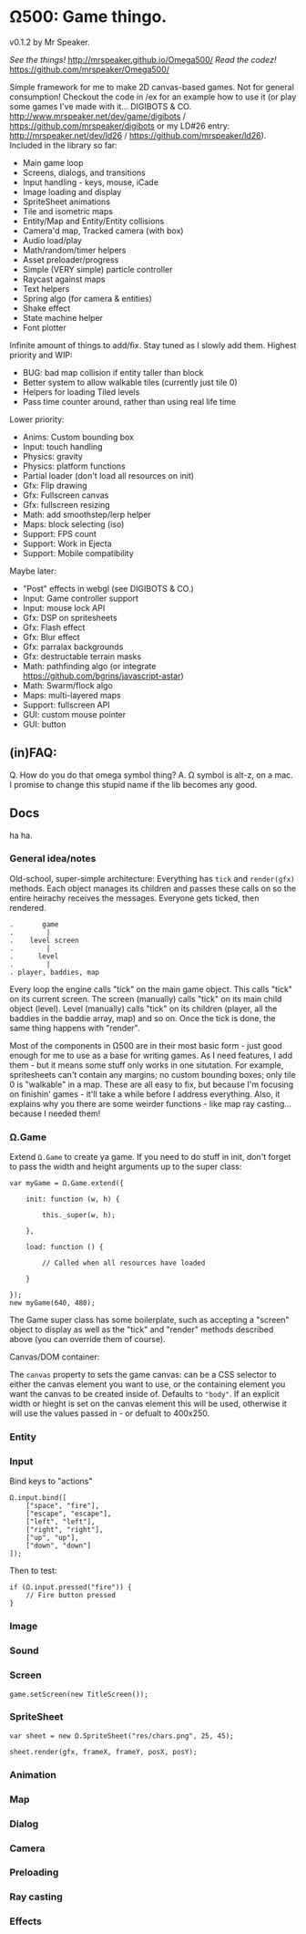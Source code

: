 # Ω500: Game thingo.

v0.1.2 by Mr Speaker.

*See the things!* http://mrspeaker.github.io/Omega500/
*Read the codez!* https://github.com/mrspeaker/Omega500/

Simple framework for me to make 2D canvas-based games. Not for general consumption! Checkout the code in /ex for an example how to use it (or play some games I've made with it... DIGIBOTS & CO. http://www.mrspeaker.net/dev/game/digibots / https://github.com/mrspeaker/digibots or my LD#26 entry: http://mrspeaker.net/dev/ld26 / https://github.com/mrspeaker/ld26). Included in the library so far:

- Main game loop
- Screens, dialogs, and transitions
- Input handling - keys, mouse, iCade
- Image loading and display
- SpriteSheet animations
- Tile and isometric maps
- Entity/Map and Entity/Entity collisions
- Camera'd map, Tracked camera (with box)
- Audio load/play
- Math/random/timer helpers
- Asset preloader/progress
- Simple (VERY simple) particle controller
- Raycast against maps
- Text helpers
- Spring algo (for camera & entities)
- Shake effect
- State machine helper
- Font plotter

Infinite amount of things to add/fix. Stay tuned as I slowly add them. Highest priority and WIP:

- BUG: bad map collision if entity taller than block
- Better system to allow walkable tiles (currently just tile 0)
- Helpers for loading Tiled levels
- Pass time counter around, rather than using real life time

Lower priority:

- Anims: Custom bounding box
- Input: touch handling
- Physics: gravity
- Physics: platform functions
- Partial loader (don't load all resources on init)
- Gfx: Flip drawing
- Gfx: Fullscreen canvas
- Gfx: fullscreen resizing
- Math: add smoothstep/lerp helper
- Maps: block selecting (iso)
- Support: FPS count
- Support: Work in Ejecta
- Support: Mobile compatibility

Maybe later:

- "Post" effects in webgl (see DIGIBOTS & CO.)
- Input: Game controller support
- Input: mouse lock API
- Gfx: DSP on spritesheets
- Gfx: Flash effect
- Gfx: Blur effect
- Gfx: parralax backgrounds
- Gfx: destructable terrain masks
- Math: pathfinding algo (or integrate https://github.com/bgrins/javascript-astar)
- Math: Swarm/flock algo
- Maps: multi-layered maps
- Support: fullscreen API
- GUI: custom mouse pointer
- GUI: button

## (in)FAQ:

Q. How do you do that omega symbol thing?
A. Ω symbol is alt-z, on a mac. I promise to change this stupid name if the lib becomes any good.


## Docs

ha ha.

### General idea/notes

Old-school, super-simple architecture: Everything has `tick` and `render(gfx)` methods. Each object manages its children and passes these calls on so the entire heirachy receives the messages. Everyone gets ticked, then rendered.

    .       game
    .        |
    .    level screen
    .        |
    .      level
    .        |
    . player, baddies, map

Every loop the engine calls "tick" on the main game object. This calls "tick" on its current screen. The screen (manually) calls "tick" on its main child object (level). Level (manually) calls "tick" on its children (player, all the baddies in the baddie array, map) and so on. Once the tick is done, the same thing happens with "render".

Most of the components in Ω500 are in their most basic form - just good enough for me to use as a base for writing games. As I need features, I add them - but it means some stuff only works in one situtation. For example, spritesheets can't contain any margins; no custom bounding boxes; only tile 0 is "walkable" in a map. These are all easy to fix, but because I'm focusing on finishin' games - it'll take a while before I address everything. Also, it explains why you there are some weirder functions - like map ray casting... because I needed them!


### Ω.Game

Extend `Ω.Game` to create ya game. If you need to do stuff in init, don't forget to pass the width and height arguments up to the super class:

    var myGame = Ω.Game.extend({

    	init: function (w, h) {

    		this._super(w, h);

    	},

    	load: function () {

    		// Called when all resources have loaded

    	}

    });
    new myGame(640, 480);

The Game super class has some boilerplate, such as accepting a "screen" object to display as well as the "tick" and "render" methods described above (you can override them of course).

Canvas/DOM container:

The `canvas` property to sets the game canvas: can be a CSS selector to either the canvas element you want to use, or the containing element you want the canvas to be created inside of. Defaults to `"body"`. If an explicit width or hieght is set on the canvas element this will be used, otherwise it will use the values passed in - or defualt to 400x250.

### Entity

### Input

Bind keys to "actions"

	Ω.input.bind([
		["space", "fire"],
		["escape", "escape"],
		["left", "left"],
		["right", "right"],
		["up", "up"],
		["down", "down"]
	]);

Then to test:

	if (Ω.input.pressed("fire")) {
		// Fire button pressed
	}

### Image

### Sound

### Screen

	game.setScreen(new TitleScreen());

### SpriteSheet

	var sheet = new Ω.SpriteSheet("res/chars.png", 25, 45);

	sheet.render(gfx, frameX, frameY, posX, posY);

### Animation

### Map

### Dialog

### Camera

### Preloading

### Ray casting

### Effects



